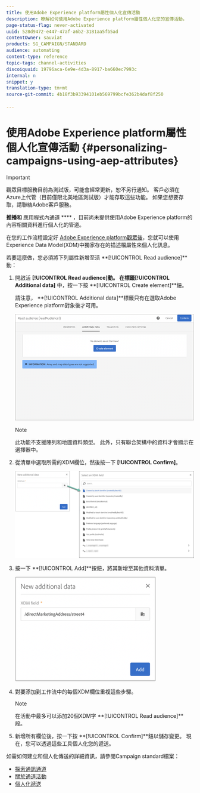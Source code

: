 ```yaml
---
title: 使用Adobe Experience platform屬性個人化宣傳活動
description: 瞭解如何使用Adobe Experience platform屬性個人化您的宣傳活動。
page-status-flag: never-activated
uuid: 528d9472-e447-47af-a6b2-3181aa5fb5ad
contentOwner: sauviat
products: SG_CAMPAIGN/STANDARD
audience: automating
content-type: reference
topic-tags: channel-activities
discoiquuid: 19796aca-6e9e-4d3a-8917-ba660ec7993c
internal: n
snippet: y
translation-type: tm+mt
source-git-commit: 4b18f3b93394101eb569799bcfe362b4daf8f250

---
```



# 使用Adobe Experience platform屬性個人化宣傳活動 {#personalizing-campaigns-using-aep-attributes}

>[!IMPORTANT]
>
>觀眾目標服務目前為測試版，可能會經常更新，恕不另行通知。 客戶必須在Azure上代管（目前僅限北美地區測試版）才能存取這些功能。 如果您想要存取，請聯絡Adobe客戶服務。
>
>**推播和** 應用程式內通道 **** ，目前尚未提供使用Adobe Experience platform的內容相關資料進行個人化的管道。

在您的工作流程設定好 [Adobe Experience platform觀眾後](../../audiences/using/aep-about-audience-destinations-service.md)，您就可以使用Experience Data Model(XDM)中獨家存在的描述檔屬性來個人化訊息。

若要這麼做，您必須將下列屬性新增至活 **[!UICONTROL Read audience]**動：

1. 開啟活 **[!UICONTROL Read audience]**動。 在標籤**[!UICONTROL Additional data]** 中，按一下按 **[!UICONTROL Create element]**鈕。

   請注意， **[!UICONTROL Additional data]**標籤只有在選取Adobe Experience platform對象後才可用。

   ![](assets/aep_wkf_readaudience_attributes.png)

   >[!NOTE]
   >
   >此功能不支援陣列和地圖資料類型。 此外，只有聯合架構中的資料才會顯示在選擇器中。

1. 從清單中選取所需的XDM欄位，然後按一下 **[!UICONTROL Confirm]**。

   ![](assets/aep_wkf_readaudience_perso1.png)

1. 按一下 **[!UICONTROL Add]**按鈕，將其新增至其他資料清單。

   ![](assets/aep_wkf_readaudience_perso3.png)

1. 對要添加到工作流中的每個XDM欄位重複這些步驟。

   >[!NOTE]
   >
   >在活動中最多可以添加20個XDM字 **[!UICONTROL Read audience]**段。

1. 新增所有欄位後，按一下按 **[!UICONTROL Confirm]**鈕以儲存變更。 現在，您可以透過這些工具個人化您的遞送。

如需如何建立和個人化傳送的詳細資訊，請參閱Campaign standard檔案：

* [探索通訊通道](../../channels/using/discovering-communication-channels.md)
* [關於通道活動](../../automating/using/about-channel-activities.md)
* [個人化遞送](../../designing/using/personalization.md)
